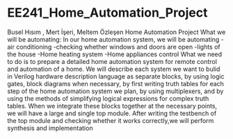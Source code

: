 # EE241_Home_Automation_Project
Busel Hısım , Mert İşeri, Meltem Özleşen Home Automation Project
What we will be automating: In our home automation system, we will be automating
-air conditioning
-checking whether windows and doors are open
-lights of the house 
-Home heating system
-Home appliances control
What we need to do is to prepare a detailed home automation system for remote control and automation of a home. We will describe each system we want to bulid in Verilog hardware description language as separate blocks, by using logic gates, block diagrams when necessary, by first writing truth tables for each step of the home automation system we plan, by using multiplexers, and by using the methods of simplifying logical expressions for complex truth tables. When we integrate these blocks together at the necessary points, we will have a large and single top module. After writing the testbench of the top module and checking whether it works correctly,we will perform synthesis and implementation

